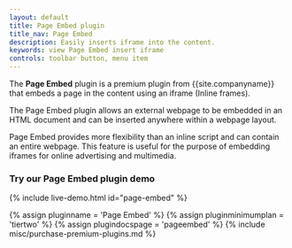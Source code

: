 ```yaml
---
layout: default
title: Page Embed plugin
title_nav: Page Embed
description: Easily inserts iframe into the content.
keywords: view Page Embed insert iframe
controls: toolbar button, menu item
---
```


The **Page Embed** plugin is a premium plugin from {{site.companyname}} that embeds a page in the content using an iframe (Inline frames).

The Page Embed plugin allows an external webpage to be embedded in an HTML document and can be inserted anywhere within a webpage layout.

Page Embed provides more flexibility than an inline script and can contain an entire webpage. This feature is useful for the purpose of embedding iframes for online advertising and multimedia.

### Try our Page Embed plugin demo

{% include live-demo.html id="page-embed" %}

{% assign pluginname = 'Page Embed' %}
{% assign pluginminimumplan = 'tiertwo' %}
{% assign plugindocspage = 'pageembed' %}
{% include misc/purchase-premium-plugins.md %}
